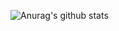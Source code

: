 
![Anurag's github stats](https://github-readme-stats.vercel.app/api?username=Hoseong-Ryu&show_icons=true&theme=radical)
